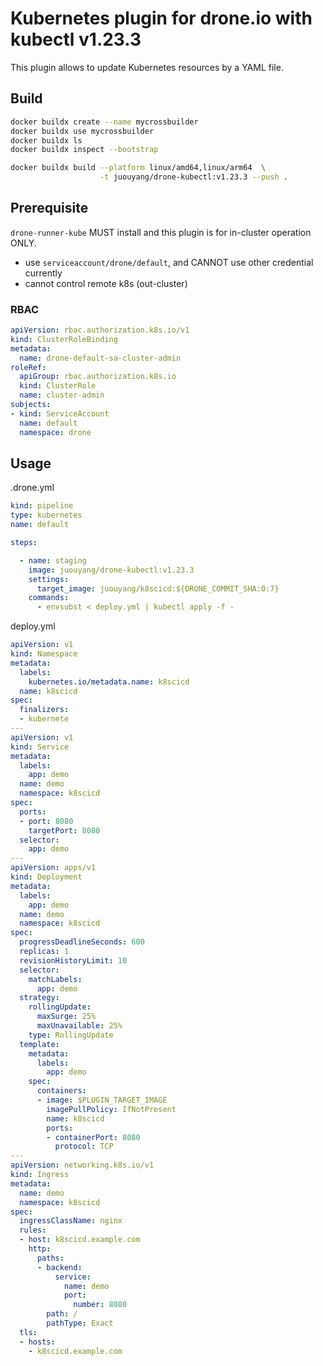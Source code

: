 # Kubernetes plugin for drone.io with kubectl v1.23.3

This plugin allows to update Kubernetes resources by a YAML file.

## Build

```bash
docker buildx create --name mycrossbuilder
docker buildx use mycrossbuilder
docker buildx ls
docker buildx inspect --bootstrap

docker buildx build --platform linux/amd64,linux/arm64  \
                    -t juouyang/drone-kubectl:v1.23.3 --push .
```

## Prerequisite

`drone-runner-kube` MUST install and this plugin is for in-cluster operation ONLY.
  * use `serviceaccount/drone/default`, and CANNOT use other credential currently
  * cannot control remote k8s (out-cluster)

### RBAC

```yaml
apiVersion: rbac.authorization.k8s.io/v1
kind: ClusterRoleBinding
metadata:
  name: drone-default-sa-cluster-admin
roleRef:
  apiGroup: rbac.authorization.k8s.io
  kind: ClusterRole
  name: cluster-admin
subjects:
- kind: ServiceAccount
  name: default
  namespace: drone
```

## Usage

.drone.yml
```yaml
kind: pipeline
type: kubernetes
name: default

steps:

  - name: staging
    image: juouyang/drone-kubectl:v1.23.3
    settings:
      target_image: juouyang/k8scicd:${DRONE_COMMIT_SHA:0:7}
    commands:
      - envsubst < deploy.yml | kubectl apply -f -
```

deploy.yml
```yaml
apiVersion: v1
kind: Namespace
metadata:
  labels:
    kubernetes.io/metadata.name: k8scicd
  name: k8scicd
spec:
  finalizers:
  - kubernete
---
apiVersion: v1
kind: Service
metadata:
  labels:
    app: demo
  name: demo
  namespace: k8scicd
spec:
  ports:
  - port: 8080
    targetPort: 8080
  selector:
    app: demo
---
apiVersion: apps/v1
kind: Deployment
metadata:
  labels:
    app: demo
  name: demo
  namespace: k8scicd
spec:
  progressDeadlineSeconds: 600
  replicas: 1
  revisionHistoryLimit: 10
  selector:
    matchLabels:
      app: demo
  strategy:
    rollingUpdate:
      maxSurge: 25%
      maxUnavailable: 25%
    type: RollingUpdate
  template:
    metadata:
      labels:
        app: demo
    spec:
      containers:
      - image: $PLUGIN_TARGET_IMAGE
        imagePullPolicy: IfNotPresent
        name: k8scicd
        ports:
        - containerPort: 8080
          protocol: TCP
---
apiVersion: networking.k8s.io/v1
kind: Ingress
metadata:
  name: demo
  namespace: k8scicd
spec:
  ingressClassName: nginx
  rules:
  - host: k8scicd.example.com
    http:
      paths:
      - backend:
          service:
            name: demo
            port:
              number: 8080
        path: /
        pathType: Exact
  tls:
  - hosts:
    - k8scicd.example.com
```
